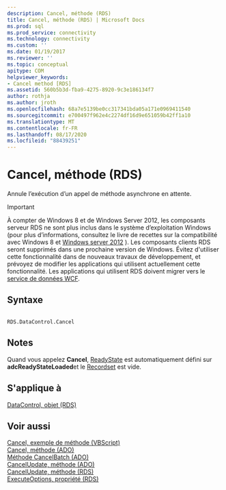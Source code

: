 ```yaml
---
description: Cancel, méthode (RDS)
title: Cancel, méthode (RDS) | Microsoft Docs
ms.prod: sql
ms.prod_service: connectivity
ms.technology: connectivity
ms.custom: ''
ms.date: 01/19/2017
ms.reviewer: ''
ms.topic: conceptual
apitype: COM
helpviewer_keywords:
- Cancel method [RDS]
ms.assetid: 560b5b3d-fba9-4275-8920-9c3e186134f7
author: rothja
ms.author: jroth
ms.openlocfilehash: 68a7e5139be0cc317341bda05a171e0969411540
ms.sourcegitcommit: e700497f962e4c2274df16d9e651059b42ff1a10
ms.translationtype: MT
ms.contentlocale: fr-FR
ms.lasthandoff: 08/17/2020
ms.locfileid: "88439251"
---
```

# <a name="cancel-method-rds"></a>Cancel, méthode (RDS)
Annule l’exécution d’un appel de méthode asynchrone en attente.  
  
> [!IMPORTANT]
>  À compter de Windows 8 et de Windows Server 2012, les composants serveur RDS ne sont plus inclus dans le système d’exploitation Windows (pour plus d’informations, consultez le livre de recettes sur la compatibilité avec Windows 8 et [Windows server 2012](https://www.microsoft.com/download/details.aspx?id=27416) ). Les composants clients RDS seront supprimés dans une prochaine version de Windows. Évitez d'utiliser cette fonctionnalité dans de nouveaux travaux de développement, et prévoyez de modifier les applications qui utilisent actuellement cette fonctionnalité. Les applications qui utilisent RDS doivent migrer vers le [service de données WCF](https://go.microsoft.com/fwlink/?LinkId=199565).  
  
## <a name="syntax"></a>Syntaxe  
  
```  
  
RDS.DataControl.Cancel  
```  
  
## <a name="remarks"></a>Notes  
 Quand vous appelez **Cancel**, [ReadyState](../../../ado/reference/rds-api/readystate-property-rds.md) est automatiquement défini sur **adcReadyStateLoaded**et le [Recordset](../../../ado/reference/ado-api/recordset-object-ado.md) est vide.  
  
## <a name="applies-to"></a>S'applique à  
 [DataControl, objet (RDS)](../../../ado/reference/rds-api/datacontrol-object-rds.md)  
  
## <a name="see-also"></a>Voir aussi  
 [Cancel, exemple de méthode (VBScript)](../../../ado/reference/rds-api/cancel-method-example-vbscript.md)   
 [Cancel, méthode (ADO)](../../../ado/reference/ado-api/cancel-method-ado.md)   
 [Méthode CancelBatch (ADO)](../../../ado/reference/ado-api/cancelbatch-method-ado.md)   
 [CancelUpdate, méthode (ADO)](../../../ado/reference/ado-api/cancelupdate-method-ado.md)   
 [CancelUpdate, méthode (RDS)](../../../ado/reference/rds-api/cancelupdate-method-rds.md)   
 [ExecuteOptions, propriété (RDS)](../../../ado/reference/rds-api/executeoptions-property-rds.md)


